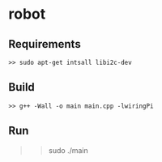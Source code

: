 # robot

## Requirements
```
>> sudo apt-get intsall libi2c-dev
```
## Build
```
>> g++ -Wall -o main main.cpp -lwiringPi
```
## Run
>> sudo ./main
